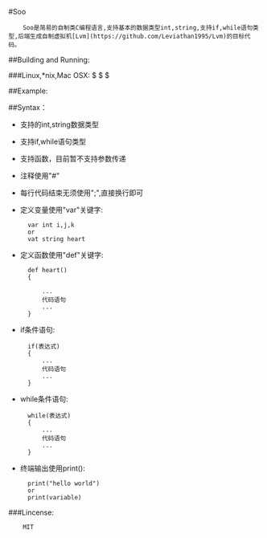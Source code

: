#Soo

		Soo是简易的自制类C编程语言,支持基本的数据类型int,string,支持if,while语句类型,后端生成自制虚拟机[Lvm](https://github.com/Leviathan1995/Lvm)的目标代码。
		

##Building and Running:

###Linux,*nix,Mac OSX:
	$
	$
	$
	

##Example:


##Syntax：

* 支持的int,string数据类型
* 支持if,while语句类型
* 支持函数，目前暂不支持参数传递
* 注释使用"#"
* 每行代码结束无须使用";",直接换行即可
* 定义变量使用"var"关键字:
			
		var int i,j,k
		or
		vat string heart
* 定义函数使用"def"关键字:
		
		def heart()
		{
		
			...
			代码语句
			...
		}
* if条件语句:
		
		if(表达式)
		{
			...
			代码语句
			...
		}
* while条件语句:
	
		while(表达式)
		{
			...
			代码语句
			...
		}
* 终端输出使用print():

		print("hello world")
		or
		print(variable)


###Lincense:
	
		MIT
